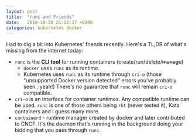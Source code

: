 ```yaml
---
layout: post
title:  "runc and Friends"
date:   2018-10-20 21:22:37 +0200
categories: kubernetes docker
---
```


Had to dig a bit into Kubernetes' friends recently. Here's a TL;DR of what's missing from the internet today:

- `runc` is the **CLI tool** for running containers (create/run/delete/~~manage~~)
  - `docker` uses `runc` as its runtime.
  - Kubernetes uses `runc` as its runtime through `cri-o` (those "unsupported Docker version detected" errors you've probably seen.. yeah!) There's no guarantee that `runc` will remain `cri-o` compatible.
- `cri-o` is an interface for container runtimes. Any compatible runtime can be used. `runc` is one of those others being `rkt` (never tested it), Kata containers and I guess many more.
- `containerd` - runtime manager created by docker and later contributed to CNCF. It's the daemon that's running in the background doing your bidding that you pass through `runc`.
